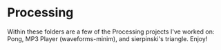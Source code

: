 # Processing
Within these folders are a few of the Processing projects I've worked on: Pong, MP3 Player (waveforms-minim), and sierpinski's triangle. Enjoy!
